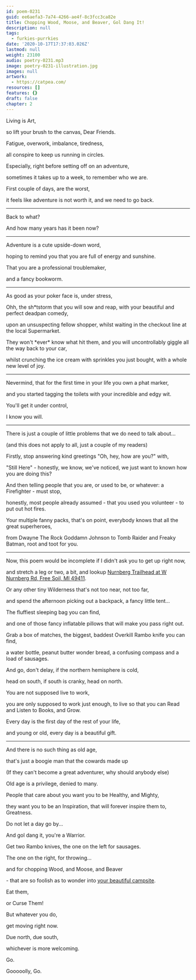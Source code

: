 ```yaml
---
id: poem-0231
guid: ee6aefa3-7a74-4266-ae4f-8c3fcc3ca82e
title: Chopping Wood, Moose, and Beaver, Gol Dang It!
description: null
tags:
  - furkies-purrkies
date: '2020-10-17T17:37:03.026Z'
lastmod: null
weight: 23100
audio: poetry-0231.mp3
image: poetry-0231-illustration.jpg
images: null
artwork:
  - https://catpea.com/
resources: []
features: {}
draft: false
chapter: 2
---
```


Living is Art,

so lift your brush to the canvas, Dear Friends.

Fatigue, overwork, imbalance, tiredness,

all conspire to keep us running in circles.

Especially, right before setting off on an adventure,

sometimes it takes up to a week, to remember who we are.

First couple of days, are the worst,

it feels like adventure is not worth it, and we need to go back.

---

Back to what?

And how many years has it been now?

---

Adventure is a cute upside-down word,

hoping to remind you that you are full of energy and sunshine.

That you are a professional troublemaker,

and a fancy bookworm.

---

As good as your poker face is, under stress,

Ohh, the sh\*tstorm that you will sow and reap, with your beautiful and perfect deadpan comedy,

upon an unsuspecting fellow shopper, whilst waiting in the checkout line at the local Supermarket.

They won't \*ever\* know what hit them, and you will uncontrollably giggle all the way back to your car,

whilst crunching the ice cream with sprinkles you just bought, with a whole new level of joy.

---

Nevermind, that for the first time in your life you own a phat marker,

and you started tagging the toilets with your incredible and edgy wit.

You'll get it under control,

I know you will.

---

There is just a couple of little problems that we do need to talk about...

(and this does not apply to all, just a couple of my readers)

Firstly, stop answering kind greetings "Oh, hey, how are you?" with,

"Still Here" - honestly, we know, we've noticed, we just want to known how you are doing this?

And then telling people that you are, or used to be, or whatever: a Firefighter - must stop,

honestly, most people already assumed - that you used you volunteer - to put out hot fires.

Your multiple fanny packs, that's on point, everybody knows that all the great superheroes,

from Dwayne The Rock Goddamn Johnson to Tomb Raider and Freaky Batman, root and toot for you.

---

Now, this poem would be incomplete if I didn't ask you to get up right now,

and stretch a leg or two, a bit, and lookup [Nurnberg Trailhead at W Nurnberg Rd, Free Soil, MI 49411](https://goo.gl/maps/prdz2WJpRnd9mvU5A).

Or any other tiny Wilderness that's not too near, not too far,

and spend the afternoon picking out a backpack, a fancy little tent...

The fluffiest sleeping bag you can find,

and one of those fancy inflatable pillows that will make you pass right out.

Grab a box of matches, the biggest, baddest Overkill Rambo knife you can find,

a water bottle, peanut butter wonder bread, a confusing compass and a load of sausages.

And go, don't delay, if the northern hemisphere is cold,

head on south, if south is cranky, head on north.

You are not supposed live to work,

you are only supposed to work just enough, to live so that you can Read and Listen to Books, and Grow.

Every day is the first day of the rest of your life,

and young or old, every day is a beautiful gift.

---

And there is no such thing as old age,

that's just a boogie man that the cowards made up

(If they can't become a great adventurer, why should anybody else)

Old age is a privilege, denied to many.

People that care about you want you to be Healthy, and Mighty,

they want you to be an Inspiration, that will forever inspire them to, Greatness.

Do not let a day go by...

And gol dang it, you're a Warrior.

Get two Rambo knives, the one on the left for sausages.

The one on the right, for throwing...

and for chopping Wood, and Moose, and Beaver

\- that are so foolish as to wonder into [your beautiful campsite](https://goo.gl/maps/CR1N3rkverBXrVd19).

Eat them,

or Curse Them!

But whatever you do,

get moving right now.

Due north, due south,

whichever is more welcoming.

Go.

Gooooolly, Go.
